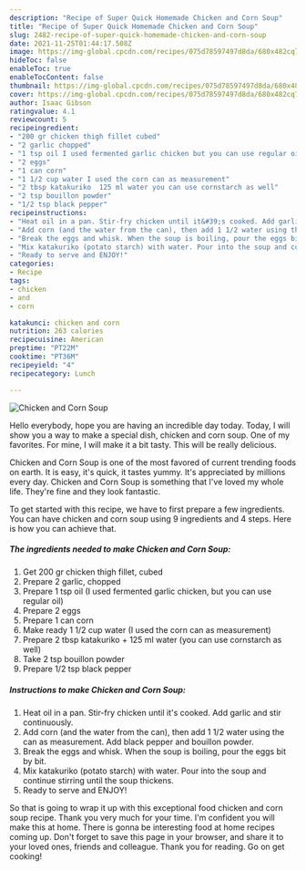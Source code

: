 ```yaml
---
description: "Recipe of Super Quick Homemade Chicken and Corn Soup"
title: "Recipe of Super Quick Homemade Chicken and Corn Soup"
slug: 2482-recipe-of-super-quick-homemade-chicken-and-corn-soup
date: 2021-11-25T01:44:17.508Z
image: https://img-global.cpcdn.com/recipes/075d78597497d8da/680x482cq70/chicken-and-corn-soup-recipe-main-photo.jpg
hideToc: false
enableToc: true
enableTocContent: false
thumbnail: https://img-global.cpcdn.com/recipes/075d78597497d8da/680x482cq70/chicken-and-corn-soup-recipe-main-photo.jpg
cover: https://img-global.cpcdn.com/recipes/075d78597497d8da/680x482cq70/chicken-and-corn-soup-recipe-main-photo.jpg
author: Isaac Gibson
ratingvalue: 4.1
reviewcount: 5
recipeingredient:
- "200 gr chicken thigh fillet cubed"
- "2 garlic chopped"
- "1 tsp oil I used fermented garlic chicken but you can use regular oil"
- "2 eggs"
- "1 can corn"
- "1 1/2 cup water I used the corn can as measurement"
- "2 tbsp katakuriko  125 ml water you can use cornstarch as well"
- "2 tsp bouillon powder"
- "1/2 tsp black pepper"
recipeinstructions:
- "Heat oil in a pan. Stir-fry chicken until it&#39;s cooked. Add garlic and stir continuously."
- "Add corn (and the water from the can), then add 1 1/2 water using the can as measurement. Add black pepper and bouillon powder."
- "Break the eggs and whisk. When the soup is boiling, pour the eggs bit by bit."
- "Mix katakuriko (potato starch) with water. Pour into the soup and continue stirring until the soup thickens."
- "Ready to serve and ENJOY!"
categories:
- Recipe
tags:
- chicken
- and
- corn

katakunci: chicken and corn 
nutrition: 263 calories
recipecuisine: American
preptime: "PT22M"
cooktime: "PT36M"
recipeyield: "4"
recipecategory: Lunch

---
```



![Chicken and Corn Soup](https://img-global.cpcdn.com/recipes/075d78597497d8da/680x482cq70/chicken-and-corn-soup-recipe-main-photo.jpg)

Hello everybody, hope you are having an incredible day today. Today, I will show you a way to make a special dish, chicken and corn soup. One of my favorites. For mine, I will make it a bit tasty. This will be really delicious.

Chicken and Corn Soup is one of the most favored of current trending foods on earth. It is easy, it's quick, it tastes yummy. It's appreciated by millions every day. Chicken and Corn Soup is something that I've loved my whole life. They're fine and they look fantastic.




To get started with this recipe, we have to first prepare a few ingredients. You can have chicken and corn soup using 9 ingredients and 4 steps. Here is how you can achieve that.

<!--inarticleads1-->

##### The ingredients needed to make Chicken and Corn Soup:

1. Get 200 gr chicken thigh fillet, cubed
1. Prepare 2 garlic, chopped
1. Prepare 1 tsp oil (I used fermented garlic chicken, but you can use regular oil)
1. Prepare 2 eggs
1. Prepare 1 can corn
1. Make ready 1 1/2 cup water (I used the corn can as measurement)
1. Prepare 2 tbsp katakuriko + 125 ml water (you can use cornstarch as well)
1. Take 2 tsp bouillon powder
1. Prepare 1/2 tsp black pepper




<!--inarticleads2-->

##### Instructions to make Chicken and Corn Soup:

1. Heat oil in a pan. Stir-fry chicken until it&#39;s cooked. Add garlic and stir continuously.
1. Add corn (and the water from the can), then add 1 1/2 water using the can as measurement. Add black pepper and bouillon powder.
1. Break the eggs and whisk. When the soup is boiling, pour the eggs bit by bit.
1. Mix katakuriko (potato starch) with water. Pour into the soup and continue stirring until the soup thickens.
1. Ready to serve and ENJOY!



So that is going to wrap it up with this exceptional food chicken and corn soup recipe. Thank you very much for your time. I'm confident you will make this at home. There is gonna be interesting food at home recipes coming up. Don't forget to save this page in your browser, and share it to your loved ones, friends and colleague. Thank you for reading. Go on get cooking!
